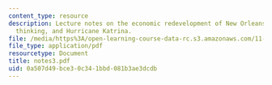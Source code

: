 ```yaml
---
content_type: resource
description: Lecture notes on the economic redevelopment of New Orleans, regional
  thinking, and Hurricane Katrina.
file: /media/https%3A/open-learning-course-data-rc.s3.amazonaws.com/11-201-gateway-planning-action-fall-2007/0a507d49bce30c341bbd081b3ae3dcdb_notes3.pdf
file_type: application/pdf
resourcetype: Document
title: notes3.pdf
uid: 0a507d49-bce3-0c34-1bbd-081b3ae3dcdb
---
```

